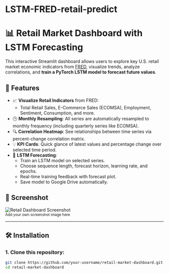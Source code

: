 # LSTM-FRED-retail-predict
# 📊 Retail Market Dashboard with LSTM Forecasting

This interactive Streamlit dashboard allows users to explore key U.S. retail market economic indicators from [FRED](https://fred.stlouisfed.org), visualize trends, analyze correlations, and **train a PyTorch LSTM model to forecast future values**.

## 🚀 Features

- 📈 **Visualize Retail Indicators** from FRED:
  - Total Retail Sales, E-Commerce Sales (ECOMSA), Employment, Sentiment, Consumption, and more.
- 🕒 **Monthly Resampling**: All series are automatically resampled to monthly frequency (including quarterly series like ECOMSA).
- 🔍 **Correlation Heatmap**: See relationships between time series via percent-change correlation matrix.
- 💡 **KPI Cards**: Quick glance of latest values and percentage change over selected time period.
- 🧠 **LSTM Forecasting**:
  - Train an LSTM model on selected series.
  - Choose sequence length, forecast horizon, learning rate, and epochs.
  - Real-time training feedback with forecast plot.
  - Save model to Google Drive automatically.

## 📸 Screenshot

![Retail Dashboard Screenshot](./screenshot.png)  
<sup>Add your own screenshot image here</sup>

---

## 🛠️ Installation

### 1. Clone this repository:

```bash
git clone https://github.com/your-username/retail-market-dashboard.git
cd retail-market-dashboard


